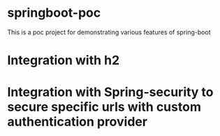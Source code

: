 springboot-poc
==============
This is a poc project for demonstrating various features of spring-boot

# Integration with h2
# Integration with Spring-security to secure specific urls with custom authentication provider
